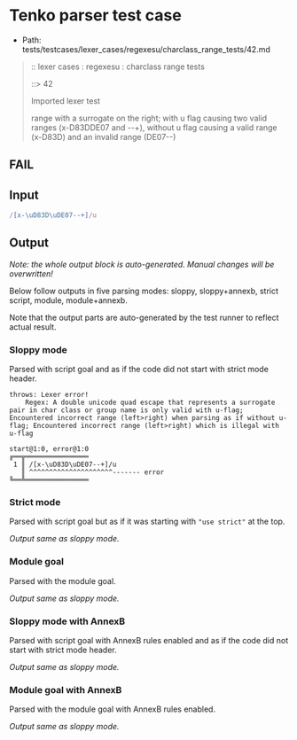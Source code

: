 # Tenko parser test case

- Path: tests/testcases/lexer_cases/regexesu/charclass_range_tests/42.md

> :: lexer cases : regexesu : charclass range tests
>
> ::> 42
>
> Imported lexer test
>
> range with a surrogate on the right; with u flag causing two valid ranges (x-D83DDE07 and --+), without u flag causing a valid range (x-D83D) and an invalid range (DE07--)

## FAIL

## Input

`````js
/[x-\uD83D\uDE07--+]/u
`````

## Output

_Note: the whole output block is auto-generated. Manual changes will be overwritten!_

Below follow outputs in five parsing modes: sloppy, sloppy+annexb, strict script, module, module+annexb.

Note that the output parts are auto-generated by the test runner to reflect actual result.

### Sloppy mode

Parsed with script goal and as if the code did not start with strict mode header.

`````
throws: Lexer error!
    Regex: A double unicode quad escape that represents a surrogate pair in char class or group name is only valid with u-flag; Encountered incorrect range (left>right) when parsing as if without u-flag; Encountered incorrect range (left>right) which is illegal with u-flag

start@1:0, error@1:0
╔══╦════════════════
 1 ║ /[x-\uD83D\uDE07--+]/u
   ║ ^^^^^^^^^^^^^^^^^^^^^------- error
╚══╩════════════════

`````

### Strict mode

Parsed with script goal but as if it was starting with `"use strict"` at the top.

_Output same as sloppy mode._

### Module goal

Parsed with the module goal.

_Output same as sloppy mode._

### Sloppy mode with AnnexB

Parsed with script goal with AnnexB rules enabled and as if the code did not start with strict mode header.

_Output same as sloppy mode._

### Module goal with AnnexB

Parsed with the module goal with AnnexB rules enabled.

_Output same as sloppy mode._
